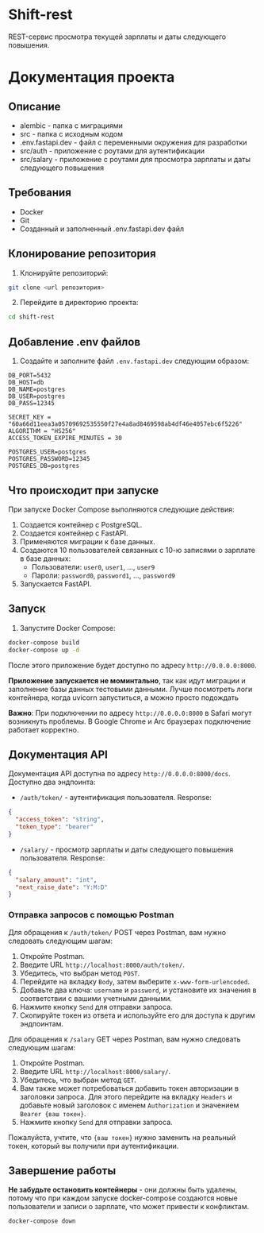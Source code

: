 # Shift-rest
REST-сервис просмотра текущей зарплаты и даты следующего повышения.

# Документация проекта

## Описание
 - alembic - папка с миграциями
 - src - папка с исходным кодом
 - .env.fastapi.dev - файл с переменными окружения для разработки
 - src/auth - приложение с роутами для аутентификации
 - src/salary - приложение с роутами для просмотра зарплаты и даты следующего повышения

## Требования
 - Docker
 - Git
 - Созданный и заполненный .env.fastapi.dev файл

## Клонирование репозитория 

1. Клонируйте репозиторий:

```bash
git clone <url репозитория>
```

2. Перейдите в директорию проекта:

```bash
cd shift-rest
```

## Добавление .env файлов

1. Создайте и заполните файл `.env.fastapi.dev` следующим образом:

```dev
DB_PORT=5432
DB_HOST=db
DB_NAME=postgres
DB_USER=postgres
DB_PASS=12345

SECRET_KEY = "60a66d11eea3a05709692535550f27e4a8ad8469598ab4df46e4057ebc6f5226"
ALGORITHM = "HS256"
ACCESS_TOKEN_EXPIRE_MINUTES = 30

POSTGRES_USER=postgres
POSTGRES_PASSWORD=12345
POSTGRES_DB=postgres
```

## Что происходит при запуске
При запуске Docker Compose выполняются следующие действия:
1. Создается контейнер с PostgreSQL.
2. Создается контейнер с FastAPI.
3. Применяются миграции к базе данных.
4. Создаются 10 пользователей связанных с 10-ю записями о зарплате в базе данных:
   - Пользователи: `user0`, `user1`, ..., `user9`
   - Пароли: `password0`, `password1`, ..., `password9`
5. Запускается FastAPI.


## Запуск

1. Запустите Docker Compose:

```bash
docker-compose build
docker-compose up -d
```

После этого приложение будет доступно по адресу `http://0.0.0.0:8000`.


**Приложение запускается не моминтально**, так как идут миграции и заполнение базы данных тестовыми данными. Лучше посмотреть логи контейнера, когда uvicorn запуститься, а можно просто подождать


**Важно**: При подключении по адресу `http://0.0.0.0:8000` в Safari могут возникнуть проблемы. В Google Chrome и Arc браузерах подключение работает корректно.


## Документация API

Документация API доступна по адресу `http://0.0.0.0:8000/docs`.
Доступно два эндпоинта:
-  `/auth/token/` - аутентификация пользователя. Response: 
```json
{
  "access_token": "string",
  "token_type": "bearer"
}
```
- `/salary/` - просмотр зарплаты и даты следующего повышения пользователя. Response:
```json
{
  "salary_amount": "int",
  "next_raise_date": "Y:M:D"
}
```

### Отправка запросов с помощью Postman
Для обращения к `/auth/token/` POST через Postman, вам нужно следовать следующим шагам:

1. Откройте Postman.
2. Введите URL `http://localhost:8000/auth/token/`.
3. Убедитесь, что выбран метод `POST`.
4. Перейдите на вкладку `Body`, затем выберите `x-www-form-urlencoded`.
5. Добавьте два ключа: `username` и `password`, и установите их значения в соответствии с вашими учетными данными.
6. Нажмите кнопку `Send` для отправки запроса.
7. Скопируйте токен из ответа и используйте его для доступа к другим эндпоинтам.

Для обращения к `/salary` GET через Postman, вам нужно следовать следующим шагам:

1. Откройте Postman.
2. Введите URL `http://localhost:8000/salary/`.
3. Убедитесь, что выбран метод `GET`.
4. Вам также может потребоваться добавить токен авторизации в заголовки запроса. Для этого перейдите на вкладку `Headers` и добавьте новый заголовок с именем `Authorization` и значением `Bearer {ваш токен}`.
5. Нажмите кнопку `Send` для отправки запроса.

Пожалуйста, учтите, что `{ваш токен}` нужно заменить на реальный токен, который вы получили при аутентификации.

## Завершение работы

**Не забудьте остановить контейнеры** - они должны быть удалены, потому что при каждом запуске docker-compose создаются новые пользователи и записи о зарплате, что может привести к конфликтам.
```bash
docker-compose down
```
